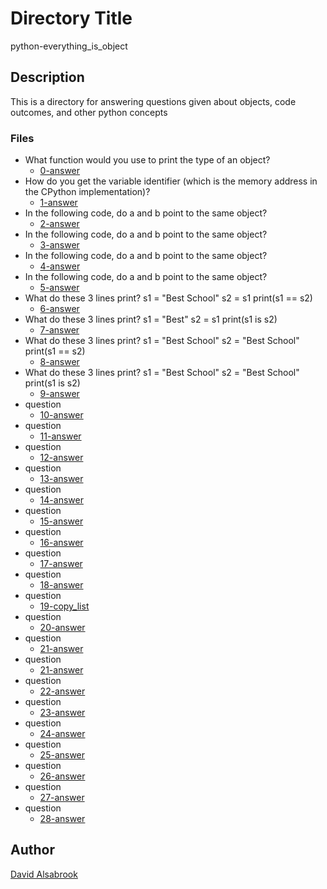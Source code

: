 # Directory Title

python-everything_is_object

## Description

This is a directory for answering questions given about objects, code outcomes,
and other python concepts

### Files

* What function would you use to print the type of an object?
    * [0-answer](0-answer.txt)
* How do you get the variable identifier
(which is the memory address in the CPython implementation)?
    * [1-answer](1-answer.txt)
* In the following code, do a and b point to the same object?
    * [2-answer](2-answer.txt)
* In the following code, do a and b point to the same object?
    * [3-answer](3-answer.txt)
* In the following code, do a and b point to the same object?
    * [4-answer](4-answer.txt)
* In the following code, do a and b point to the same object?
    * [5-answer](5-answer.txt)
* What do these 3 lines print?
    s1 = "Best School"
    s2 = s1
    print(s1 == s2)
    * [6-answer](6-answer.txt)
* What do these 3 lines print?
    s1 = "Best"
    s2 = s1
    print(s1 is s2)
    * [7-answer](7-answer.txt)
* What do these 3 lines print?
    s1 = "Best School"
    s2 = "Best School"
    print(s1 == s2)
    * [8-answer](8-answer.txt)
* What do these 3 lines print?
    s1 = "Best School"
    s2 = "Best School"
    print(s1 is s2)
    * [9-answer](9-answer.txt)
* question
    * [10-answer](10-answer.txt)
* question
    * [11-answer](11-answer.txt)
* question
    * [12-answer](12-answer.txt)
* question
    * [13-answer](13-answer.txt)
* question
    * [14-answer](14-answer.txt)
* question
    * [15-answer](15-answer.txt)
* question
    * [16-answer](16-answer.txt)
* question
    * [17-answer](17-answer.txt)
* question
    * [18-answer](18-answer.txt)
* question
    * [19-copy_list](19-copy_list.py)
* question
    * [20-answer](20-answer.txt)
* question
    * [21-answer](21-answer.txt)
* question
    * [21-answer](21-answer.txt)
* question
    * [22-answer](22-answer.txt)
* question
    * [23-answer](23-answer.txt)
* question
    * [24-answer](24-answer.txt)
* question
    * [25-answer](25-answer.txt)
* question
    * [26-answer](26-answer.txt)
* question
    * [27-answer](27-answer.txt)
* question
    * [28-answer](28-answer.txt)

## Author

[David Alsabrook](https://github.com/DAlsabrook)

